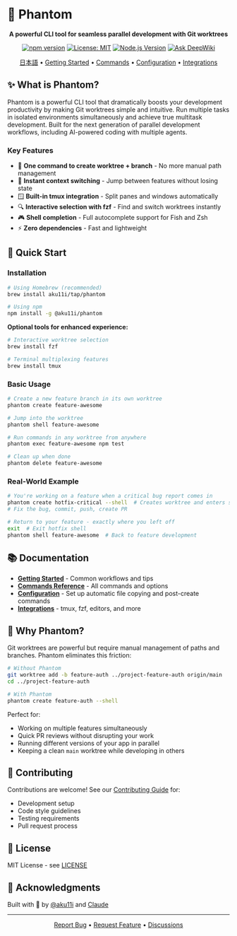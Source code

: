 # 👻 Phantom

<div align="center">

**A powerful CLI tool for seamless parallel development with Git worktrees**

[![npm version](https://img.shields.io/npm/v/@aku11i/phantom.svg)](https://www.npmjs.com/package/@aku11i/phantom)
[![License: MIT](https://img.shields.io/badge/License-MIT-yellow.svg)](https://opensource.org/licenses/MIT)
[![Node.js Version](https://img.shields.io/node/v/@aku11i/phantom.svg)](https://nodejs.org)
[![Ask DeepWiki](https://deepwiki.com/badge.svg)](https://deepwiki.com/aku11i/phantom)

[日本語](./README.ja.md) • [Getting Started](./docs/getting-started.md) • [Commands](./docs/commands.md) • [Configuration](./docs/configuration.md) • [Integrations](./docs/integrations.md)

</div>

## ✨ What is Phantom?

Phantom is a powerful CLI tool that dramatically boosts your development productivity by making Git worktrees simple and intuitive. Run multiple tasks in isolated environments simultaneously and achieve true multitask development. Built for the next generation of parallel development workflows, including AI-powered coding with multiple agents.

### Key Features

- 🚀 **One command to create worktree + branch** - No more manual path management
- 🔄 **Instant context switching** - Jump between features without losing state
- 🪟 **Built-in tmux integration** - Split panes and windows automatically
- 🔍 **Interactive selection with fzf** - Find and switch worktrees instantly
- 🎮 **Shell completion** - Full autocomplete support for Fish and Zsh
- ⚡ **Zero dependencies** - Fast and lightweight

## 🚀 Quick Start

### Installation

```bash
# Using Homebrew (recommended)
brew install aku11i/tap/phantom

# Using npm
npm install -g @aku11i/phantom
```

**Optional tools for enhanced experience:**
```bash
# Interactive worktree selection
brew install fzf

# Terminal multiplexing features  
brew install tmux
```

### Basic Usage

```bash
# Create a new feature branch in its own worktree
phantom create feature-awesome

# Jump into the worktree
phantom shell feature-awesome

# Run commands in any worktree from anywhere
phantom exec feature-awesome npm test

# Clean up when done
phantom delete feature-awesome
```

### Real-World Example

```bash
# You're working on a feature when a critical bug report comes in
phantom create hotfix-critical --shell  # Creates worktree and enters shell
# Fix the bug, commit, push, create PR

# Return to your feature - exactly where you left off
exit  # Exit hotfix shell
phantom shell feature-awesome  # Back to feature development
```

## 📚 Documentation

- **[Getting Started](./docs/getting-started.md)** - Common workflows and tips
- **[Commands Reference](./docs/commands.md)** - All commands and options
- **[Configuration](./docs/configuration.md)** - Set up automatic file copying and post-create commands
- **[Integrations](./docs/integrations.md)** - tmux, fzf, editors, and more

## 🤔 Why Phantom?

Git worktrees are powerful but require manual management of paths and branches. Phantom eliminates this friction:

```bash
# Without Phantom
git worktree add -b feature-auth ../project-feature-auth origin/main
cd ../project-feature-auth

# With Phantom
phantom create feature-auth --shell
```

Perfect for:
- Working on multiple features simultaneously
- Quick PR reviews without disrupting your work
- Running different versions of your app in parallel
- Keeping a clean `main` worktree while developing in others

## 🤝 Contributing

Contributions are welcome! See our [Contributing Guide](./contributing/CONTRIBUTING.md) for:
- Development setup
- Code style guidelines  
- Testing requirements
- Pull request process

## 📄 License

MIT License - see [LICENSE](LICENSE)

## 🙏 Acknowledgments

Built with 👻 by [@aku11i](https://github.com/aku11i) and [Claude](https://claude.ai)

---

<div align="center">
<a href="https://github.com/aku11i/phantom/issues">Report Bug</a> • 
<a href="https://github.com/aku11i/phantom/issues">Request Feature</a> •
<a href="https://github.com/aku11i/phantom/discussions">Discussions</a>
</div>